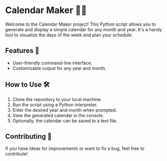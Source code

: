 # Calendar Maker 📅✨

Welcome to the Calendar Maker project! This Python script allows you to generate and display a simple calendar for any month and year. It's a handy tool to visualize the days of the week and plan your schedule.

## Features 🚀

- User-friendly command-line interface.
- Customizable output for any year and month.

## How to Use 🛠️

1. Clone the repository to your local machine.
2. Run the script using a Python interpreter.
3. Enter the desired year and month when prompted.
4. View the generated calendar in the console.
5. Optionally, the calendar can be saved to a text file.

## Contributing 🤝

If you have ideas for improvements or want to fix a bug, feel free to contribute! 

